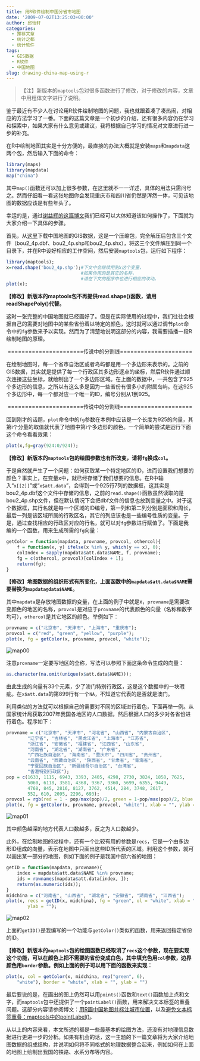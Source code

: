 ```yaml
---
title: 用R软件绘制中国分省市地图
date: '2009-07-02T13:25:03+00:00'
author: 邱怡轩
categories:
  - 推荐文章
  - 统计之都
  - 统计软件
tags:
  - GIS数据
  - R软件
  - 中国地图
slug: drawing-china-map-using-r
---
```


>【注】新版本的`maptools`包对很多函数进行了修改，对于修改的内容，文章中用粗体文字进行了说明。

鉴于最近有不少人在讨论用R软件绘制地图的问题，我也就跟着凑了凑热闹，对相应的方法学习了一番。下面的这篇文章是一个初步的介绍，还有很多内容仍在学习和探索中，如果大家有什么意见或建议，我将根据自己学习的情况对文章进行进一步的补充。

在R中绘制地图其实是十分方便的，最直接的办法大概就是安装`maps`和`mapdata`这两个包，然后输入下面的命令：

```r
library(maps)
library(mapdata)
map("china")
```

其中`map()`函数还可以加上很多参数，在这里就不一一详述，具体的用法只需问号之。然而仔细看一看这张地图你会发现重庆市和四川省仍然是浑然一体，可见该地图的数据应该是有些年头了。<!--more-->

幸运的是，通过[谢益辉的这篇博文](http://yihui.name/cn/2007/09/china-map-at-province-level/ "终于搞定了中国分省市地图")我们已经可以大体知道该如何操作了，下面就为大家介绍一下具体的步骤。

首先，从[这里](https://uploads.cosx.org/wp-content/uploads/2009/07/chinaprovinceborderdata_tar_gz.zip)下载中国地图的GIS数据，这是一个压缩包，完全解压后包含三个文件（bou2\_4p.dbf、bou2\_4p.shp和bou2\_4p.shx），将这三个文件解压到同一个目录下，并在R中设好相应的工作空间，然后安装`maptools`包，运行如下程序：

```r
library(maptools);
x=read.shape('bou2_4p.shp');#下文中会继续用到x这个变量，
                            #如果你用的是其它的名称，
                            #请在下文的程序中也进行相应的改动。
plot(x);
```

**【修改】新版本的maptools包不再提供read.shape()函数，请用readShapePoly()代替。**

这时一张完整的中国地图就已经画好了。但是在实际使用的过程中，我们往往会根据自己的需要对地图中的某些省份着以特定的颜色，这时就可以通过调节`plot`命令中的`fg`参数来予以实现。然而为了清楚地说明这部分的内容，我需要插播一段R绘制地图的原理。

<p style="text-align: center;">
  ======================传说中的分割线=====================
</p>

在绘制地图时，每一个省市自治区或者岛屿都是用一个多边形来表示的。之前的GIS数据，其实就是提供了每一个行政区其多边形逐点的坐标，然后R软件通过顺次连接这些坐标，就绘制出了一个多边形区域。在上面的数据中，一共包含了925个多边形的信息，之所以有这么多是因为一些省份有很多小的附属岛屿。在这925个多边形中，每一个都对应一个唯一的ID，编号分别从1到925。

<p style="text-align: center;">
  ======================传说中的分割线=====================
</p>

回到刚才的话题，`plot`命令中的`fg`参数在本例中应该是一个长度为925的向量，其第i个分量的取值就代表了地图中第i个多边形的颜色。一个简单的尝试是运行下面这个命令看看效果：

```r
plot(x,fg=gray(924:0/924));
```

**【修改】新版本的`maptools`包的绘图参数也有所改变，请将`fg`换成`col`。**

于是自然就产生了一个问题：如何获取某一个特定地区的ID，进而设置我们想要的颜色？事实上，在变量x中，就已经存储了我们想要的信息。在R中输入“`x[[2]]`”或“`x$att.data`”，会得到一个925行7列的数据框，这其实是bou2_4p.dbf这个文件中存储的信息，之前的`read.shape()`函数虽然读取的是bou2_4p.shp文件，但在默认情况下会把dbf文件的信息也放到变量之中。对于这个数据框，其行名就是每一个区域的ID编号，第一列和第二列分别是面积和周长，最后一列是该区域所属的行政区名，其它的列应该也是一些编号性质的变量。于是，通过查找相应的行政区对应的行名，就可以对`fg`参数进行赋值了。下面是我编的一个函数，用来生成所需的`fg`向量：

```r
getColor = function(mapdata, provname, provcol, othercol){
	f = function(x, y) ifelse(x %in% y, which(y == x), 0);
	colIndex = sapply(mapdata$att.data$NAME, f, provname);
	fg = c(othercol, provcol)[colIndex + 1];
	return(fg);
}
```

**【修改】地图数据的组织形式有所变化，上面函数中的`mapdata$att.data$NAME`需要替换为`mapdata@data$NAME`。**

其中`mapdata`是存放地图数据的变量，在上面的例子中就是x，`provname`是需要改变颜色的地区的名称，`provcol`是对应于`provname`的代表颜色的向量（名称和数字均可），`othercol`是其它地区的颜色。举例如下：

```r
provname = c("北京市", "天津市", "上海市", "重庆市");
provcol = c("red", "green", "yellow", "purple");
plot(x, fg = getColor(x, provname, provcol, "white"));
```

![map00](https://uploads.cosx.org/wp-content/uploads/2009/07/map00-e1262748931991.png "map00")

注意`provname`一定要写地区的全称，写法可以参照下面这条命令生成的向量：

```r
as.character(na.omit(unique(x$att.data$NAME)));
```

由此生成的向量有33个元素，少了澳门特别行政区，这是这个数据中的一块瑕疵。在`x$att.data`的第899行有一个`NA`，不知道它代表的是否就是澳门。

利用类似的方法就可以根据自己的需要对不同的区域进行着色，下面再举一例。从国家统计局获取2007年我国各地区的人口数据，然后根据人口的多少对各省份进行着色。程序如下：

```r
provname = c("北京市", "天津市", "河北省", "山西省", "内蒙古自治区",
		"辽宁省", "吉林省", "黑龙江省", "上海市", "江苏省",
		"浙江省", "安徽省", "福建省", "江西省", "山东省",
		"河南省", "湖北省", "湖南省", "广东省",
		"广西壮族自治区", "海南省", "重庆市", "四川省", "贵州省",
		"云南省", "西藏自治区", "陕西省", "甘肃省", "青海省",
		"宁夏回族自治区", "新疆维吾尔自治区", "台湾省",
		"香港特别行政区");
pop = c(1633, 1115, 6943, 3393, 2405, 4298, 2730, 3824, 1858, 7625,
		5060, 6118, 3581, 4368, 9367, 9360, 5699, 6355, 9449,
		4768, 845, 2816, 8127, 3762, 4514, 284, 3748, 2617,
		552, 610, 2095, 2296, 693);
provcol = rgb(red = 1 - pop/max(pop)/2, green = 1-pop/max(pop)/2, blue = 0);
plot(x, fg = getColor(x, provname, provcol, "white"), xlab = "", ylab = "");
```

![map01](https://uploads.cosx.org/wp-content/uploads/2009/07/map01-e1262748729327.png "map01")

其中颜色越深的地方代表人口数越多，反之为人口数越少。

此外，在绘制地图的过程中，还有一个比较有用的参数是`recs`，它是一个由多边形ID组成的向量，表示在地图中只画出这些ID所代表的区域。利用这个参数，就可以画出某一部分的地图，例如下面的例子是我国中部六省的地图：

```r
getID = function(mapdata, provname){
	index = mapdata$att.data$NAME %in% provname;
	ids = rownames(mapdata$att.data[index, ]);
	return(as.numeric(ids));
}
midchina = c("河南省", "山西省", "湖北省", "安徽省", "湖南省", "江西省");
plot(x, recs = getID(x, midchina), fg = "green", ol = "white", xlab = "",
		ylab = "");
```

![map02](https://uploads.cosx.org/wp-content/uploads/2009/07/map02-e1262748890424.png "map02")

上面的`getID()`是我编写的一个功能与`getColor()`类似的函数，用来返回指定省份的ID。

**【修改】新版本的`maptools`包的绘图函数已经取消了`recs`这个参数，现在要实现这个功能，可以在颜色上把不需要的省份变成白色，其中填充色用`col`参数，边界颜色用`border`参数。例如上面的例子可以用下面的函数来实现：**

```r
plot(x, col = getColor(x, midchina, rep("green", 6),
    "white"), border = "white", xlab = "", ylab = "")
```

最后要说的是，在画出的图上仍然可以用`points()`函数和`text()`函数加上点和文字，而`maptools`包中还提供了一个`pointLabel()`函数，用来解决文本标签的重叠问题。这部分内容请参阅博文：[用R画中国地图并标注城市位置](http://yihui.name/cn/2008/10/china-map-and-city-locations-with-r/)，以及[避免文本标签重叠：maptools中的pointLabel()](http://yihui.name/cn/2008/10/avoid-label-overlap-pointlabel-in-maptools/)。

从以上的内容来看，本文所述的都是一些最基本的绘图方法，还没有对地理信息数据进行更进一步的分析。如果有机会的话，这一主题的下一篇文章将为大家介绍地图数据的组成结构，并说明如何将不同格式的地理数据整合起来，例如如何在上面的地图上绘制出我国的铁路、水系分布等内容。
